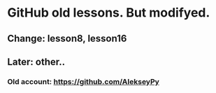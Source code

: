 # GitHub old lessons. But modifyed.
## Change: lesson8, lesson16
## Later: other..

### Old account: https://github.com/AlekseyPy

